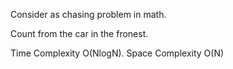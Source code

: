 Consider as chasing problem in math.

Count from the car in the fronest.

Time Complexity O(NlogN). Space Complexity O(N)